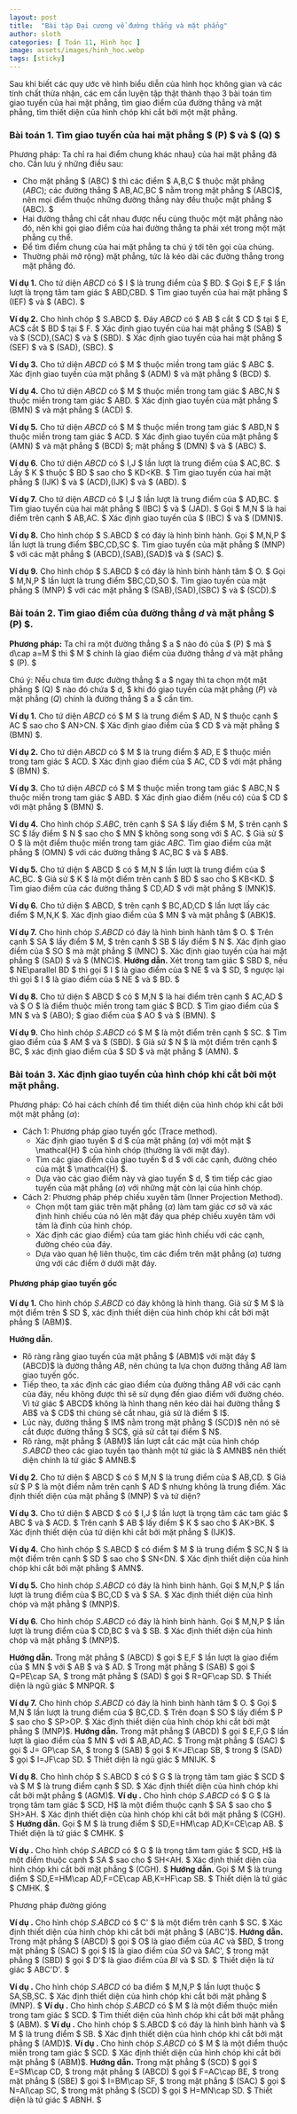```yaml
---
layout: post
title:  "Bài tập Đại cương về đường thẳng và mặt phẳng"
author: sloth
categories: [ Toán 11, Hình học ]
image: assets/images/hinh_hoc.webp
tags: [sticky]
---
```

Sau khi biết các quy ước vẽ hình biểu diễn của hình học không gian và các tính chất thừa nhận, các em cần luyện tập thật thành thạo 3 bài toán tìm giao tuyến của hai mặt phẳng, tìm giao điểm của đường thẳng và mặt phẳng, tìm thiết diện của hình chóp khi cắt bởi một mặt phẳng.

### Bài toán 1. Tìm giao tuyến của hai mặt phẳng $ (P) $ và $ (Q) $

Phương pháp: Ta chỉ ra hai điểm chung khác nhau} của hai mặt phẳng đã cho. Cần lưu ý những điều sau:

- Cho mặt phẳng $ (ABC) $ thì các điểm $ A,B,C $ thuộc mặt phẳng $(ABC);$ các đường thẳng $ AB,AC,BC $ nằm trong mặt phẳng $ (ABC)$, nên mọi điểm thuộc những đường thẳng này đều thuộc mặt phẳng $ (ABC). $
- Hai đường thẳng chỉ cắt nhau được nếu cùng thuộc một mặt phẳng nào đó, nên khi gọi giao điểm của hai đường thẳng ta phải xét trong một mặt phẳng cụ thể. 
- Để tìm điểm chung của hai mặt phẳng ta chú ý tới tên gọi của chúng.
- Thường phải mở rộng} mặt phẳng, tức là kéo dài các đường thẳng trong mặt phẳng đó.

**Ví dụ 1.** Cho tứ diện $ABCD$ có $ I $ là trung điểm của $ BD. $ Gọi $ E,F $ lần lượt là trọng tâm tam giác $ ABD,CBD. $ Tìm giao tuyến của hai mặt phẳng $ (IEF) $ và $ (ABC). $

**Ví dụ 2.** Cho hình chóp $ S.ABCD $. Đáy $ABCD$ có $ AB $ cắt $ CD $ tại $ E, AC$ cắt $ BD $ tại $ F. $ Xác định giao tuyến của hai mặt phẳng $ (SAB) $ và $ (SCD),(SAC) $ và $ (SBD). $ Xác định giao tuyến của hai mặt phẳng $ (SEF) $ và $ (SAD), (SBC). $

**Ví dụ 3.** Cho tứ diện $ABCD$ có $ M $ thuộc miền trong tam giác $ ABC $. Xác định giao tuyến của mặt phẳng $ (ADM) $ và mặt phẳng $ (BCD) $.

**Ví dụ 4.** Cho tứ diện $ABCD$ có $ M $ thuộc miền trong tam giác $ ABC,N $ thuộc miền trong tam giác $ ABD. $ Xác định giao tuyến của mặt phẳng $ (BMN) $ và mặt phẳng $ (ACD) $.

**Ví dụ 5.** Cho tứ diện $ABCD$ có $ M $ thuộc miền trong tam giác $ ABD,N $ thuộc miền trong tam giác $ ACD. $ Xác định giao tuyến của mặt phẳng $ (AMN) $ và mặt phẳng $ (BCD) $; mặt phẳng $ (DMN) $ và $ (ABC) $.

**Ví dụ 6.** Cho tứ diện $ABCD$ có $ I,J $ lần lượt là trung điểm của $ AC,BC. $ Lấy $ K $ thuộc $ BD $ sao cho $ KD<KB. $ Tìm giao tuyến của hai mặt phẳng $ (IJK) $ và $ (ACD),(IJK) $ và $ (ABD). $

**Ví dụ 7.** Cho tứ diện $ABCD$ có $ I,J $ lần lượt là trung điểm của $ AD,BC. $ Tìm giao tuyến của hai mặt phẳng $ (IBC) $ và $ (JAD). $ Gọi $ M,N $ là hai điểm trên cạnh $ AB,AC. $ Xác định giao tuyến của $ (IBC) $ và $ (DMN)$.

**Ví dụ 8.** Cho hình chóp $ S.ABCD $ có đáy là hình bình hành. Gọi $ M,N,P $ lần lượt là trung điểm $BC,CD,SC $. Tìm giao tuyến của mặt phẳng $ (MNP) $ với các mặt phẳng $ (ABCD),(SAB),(SAD)$ và $ (SAC) $.

**Ví dụ 9.** Cho hình chóp $ S.ABCD $ có đáy là hình bình hành tâm $ O. $ Gọi $ M,N,P $ lần lượt là trung điểm $BC,CD,SO $. Tìm giao tuyến của mặt phẳng $ (MNP) $ với các mặt phẳng $ (SAB),(SAD),(SBC) $ và $ (SCD).$

### Bài toán 2. Tìm giao điểm của đường thẳng $d$ và mặt phẳng $ (P) $.

**Phương pháp:** Ta chỉ ra một đường thẳng $ a $ nào đó của $ (P) $ mà $ d\cap a=M $ thì $ M $ chính là giao điểm của đường thẳng $d$ và mặt phẳng $ (P). $

Chú ý: Nếu chưa tìm được đường thẳng $ a $ ngay thì ta chọn một mặt phẳng $ (Q) $ nào đó chứa $ d, $ khi đó giao tuyến của mặt phẳng $(P)$ và mặt phẳng $(Q)$ chính là đường thẳng $ a $ cần tìm.

**Ví dụ 1.** Cho tứ diện $ABCD$ có $ M $ là trung điểm $ AD, N $ thuộc cạnh $ AC $ sao cho $ AN>CN. $ Xác định giao điểm của $ CD $ và mặt phẳng $ (BMN) $.

**Ví dụ 2.** Cho tứ diện $ABCD$ có $ M $ là trung điểm $ AD, E $ thuộc miền trong tam giác $ ACD. $ Xác định giao điểm của $ AC, CD $ với mặt phẳng $ (BMN) $.

**Ví dụ 3.** Cho tứ diện $ABCD$ có $ M $ thuộc miền trong tam giác $ ABC,N $ thuộc miền trong tam giác $ ABD. $ Xác định giao điểm (nếu có) của $ CD $ với mặt phẳng $ (BMN) $.

**Ví dụ 4.** Cho hình chóp $S.ABC$, trên cạnh $ SA $ lấy điểm $ M, $ trên cạnh $ SC $ lấy điểm $ N $ sao cho $ MN $ không song song với $ AC. $ Giả sử $ O $ là một điểm thuộc miền trong tam giác $ABC$. Tìm giao điểm của mặt phẳng $ (OMN) $ với các đường thẳng $ AC,BC $ và $ AB$.

**Ví dụ 5.** Cho tứ diện $ ABCD $ có $ M,N $ lần lượt là trung điểm của $ AC,BC. $ Giả sử $ K $ là một điểm trên cạnh $ BD $ sao cho $ KB<KD. $ Tìm giao điểm của các đường thẳng $ CD,AD $ với mặt phẳng $ (MNK)$.

**Ví dụ 6.** Cho tứ diện $ ABCD, $ trên cạnh $ BC,AD,CD $ lần lượt lấy các điểm $ M,N,K $. Xác định giao điểm của $ MN $ và mặt phẳng $ (ABK)$.

**Ví dụ 7.** Cho hình chóp $S.ABCD$ có đáy là hình bình hành tâm $ O. $ Trên cạnh $ SA $ lấy điểm $ M, $ trên cạnh $ SB $ lấy điểm $ N $. Xác định giao điểm của $ SO $ mà mặt phẳng $ (MNC) $. Xác định giao tuyến của hai mặt phẳng $ (SAD) $ và $ (MNC)$.
**Hướng dẫn.**  Xét trong tam giác $ SBD $, nếu $ NE\parallel BD $ thì gọi $ I $ là giao điểm của $ NE $ và $ SD, $ ngược lại thì gọi $ I $ là giao điểm của $ NE $ và $ BD. $

**Ví dụ 8.** Cho tứ diện $ ABCD $ có $ M,N $ là hai điểm trên cạnh $ AC,AD $ và $ O $ là điểm thuộc miền trong tam giác $ BCD. $ Tìm giao điểm của $ MN $ và $ (ABO); $ giao điểm của $ AO $ và $ (BMN). $

**Ví dụ 9.** Cho hình chóp $S.ABCD$ có $ M $ là một điểm trên cạnh $ SC. $ Tìm giao điểm của $ AM $ và $ (SBD). $ Giả sử $ N $ là một điểm trên cạnh $ BC, $ xác định giao điểm của $ SD $ và mặt phẳng $ (AMN). $

### Bài toán 3. Xác định giao tuyến của hình chóp khi cắt bởi một mặt phẳng.

Phương pháp: Có hai cách chính để tìm thiết diện của hình chóp khi cắt bởi một mặt phẳng $(\alpha)$: 

- Cách 1: Phương pháp giao tuyến gốc (Trace method).
  - Xác định giao tuyến $ d $ của mặt phẳng $(\alpha)$ với một mặt $ \mathcal{H} $ của hình chóp (thường là với mặt đáy).
  - Tìm các giao điểm của giao tuyến $ d $ với các cạnh, đường chéo của mặt $ \mathcal{H} $.
  - Dựa vào các giao điểm này và giao tuyến $ d, $ tìm tiếp các giao tuyến của mặt phẳng $(\alpha)$ với những mặt còn lại của hình chóp. 
- Cách 2: Phương pháp phép chiếu xuyên tâm (Inner Projection Method). 
  - Chọn một tam giác trên mặt phẳng $(\alpha)$ làm tam giác cơ sở và xác định hình chiếu của nó lên mặt đáy qua phép chiếu xuyên tâm với tâm là đỉnh của hình chóp.
  - Xác định các giao điểm} của tam giác hình chiếu với các cạnh, đường chéo của đáy.
  - Dựa vào quan hệ liên thuộc, tìm các điểm trên mặt phẳng $(\alpha)$ tương ứng với các điểm ở dưới mặt đáy.

#### Phương pháp giao tuyến gốc

**Ví dụ 1.** Cho hình chóp $S.ABCD$ có đáy không là hình thang. Giả sử $ M $ là một điểm trên $ SD $, xác định thiết diện của hình chóp khi cắt bởi mặt phẳng $ (ABM)$.

**Hướng dẫn.**

- Rõ ràng rằng giao tuyến của mặt phẳng $ (ABM)$ với mặt đáy $ (ABCD)$ là đường thẳng $AB$, nên chúng ta lựa chọn đường thẳng $AB$ làm giao tuyến gốc.
- Tiếp theo, ta xác định các giao điểm của đường thẳng $AB$ với các cạnh của đáy, nếu không được thì sẽ sử dụng đến giao điểm với đường chéo. Vì tứ giác $ ABCD$ không là hình thang nên kéo dài hai đường thẳng $ AB$ và $ CD$ thì chúng sẽ cắt nhau, giả sử là điểm $ I$.
- Lúc này, đường thẳng $ IM$ nằm trong mặt phẳng $ (SCD)$ nên nó sẽ cắt được đường thẳng $ SC$, giả sử cắt tại điểm $ N$.
- Rõ ràng, mặt phẳng $ (ABM)$ lần lượt cắt các mặt của hình chóp $S.ABCD$ theo các giao tuyến tạo thành một tứ giác là $ AMNB$ nên thiết diện chính là tứ giác $ AMNB.$		

**Ví dụ 2.** Cho tứ diện $ ABCD $ có $ M,N $ là trung điểm của $ AB,CD. $ Giả sử $ P $ là một điểm nằm trên cạnh $ AD $ nhưng không là trung điểm. Xác định thiết diện của mặt phẳng $ (MNP) $ và tứ diện?

**Ví dụ 3.** Cho tứ diện $ ABCD $ có $ I,J $ lần lượt là trọng tâm các tam giác $ ABC $ và $ ACD. $ Trên cạnh $ AB $ lấy điểm $ K $ sao cho $ AK>BK. $ Xác định thiết diện của tứ diện khi cắt bởi mặt phẳng $ (IJK)$.

**Ví dụ 4.** Cho hình chóp $ S.ABCD $ có điểm $ M $ là trung điểm $ SC,N $ là một điểm trên cạnh $ SD $ sao cho $ SN<DN. $ Xác định thiết diện của hình chóp khi cắt bởi mặt phẳng $ AMN$.

**Ví dụ 5.** Cho hình chóp $S.ABCD$ có đáy là hình bình hành. Gọi $ M,N,P $ lần lượt là trung điểm của $ BC,CD $ và $ SA. $ Xác định thiết diện của hình chóp và mặt phẳng $ (MNP)$.

**Ví dụ 6.** Cho hình chóp $S.ABCD$ có đáy là hình bình hành. Gọi $ M,N,P $ lần lượt là trung điểm của $ CD,BC $ và $ SB. $ Xác định thiết diện của hình chóp và mặt phẳng $ (MNP)$.

**Hướng dẫn.** Trong mặt phẳng $ (ABCD) $ gọi $ E,F $ lần lượt là giao điểm của $ MN $ với $ AB $ và $ AD. $ Trong mặt phẳng $ (SAB) $ gọi $ Q=PE\cap SA, $ trong mặt phẳng $ (SAD) $ gọi $ R=QF\cap SD. $ Thiết diện là ngũ giác $ MNPQR. $

**Ví dụ 7.** Cho hình chóp $S.ABCD$ có đáy là hình bình hành tâm $ O. $ Gọi $ M,N $ lần lượt là trung điểm của $ BC,CD. $ Trên đoạn $ SO $ lấy điểm $ P $ sao cho $ SP>OP. $ Xác định thiết diện của hình chóp khi cắt bởi mặt phẳng $ (MNP)$.
	**Hướng dẫn.** 
			Trong mặt phẳng $ (ABCD) $ gọi $ E,F,G $ lần lượt là giao điểm của $ MN $ với $ AB,AD,AC. $ Trong mặt phẳng $ (SAC) $ gọi $ J= GP\cap SA, $ trong $ (SAB) $ gọi $ K=JE\cap SB, $ trong $ (SAD) $ gọi $ I=JF\cap SD. $ Thiết diện là ngũ giác $ MNIJK. $
		
**Ví dụ 8.** Cho hình chóp $ S.ABCD $ có $ G $ là trọng tâm tam giác $ SCD $ và $ M $ là trung điểm cạnh $ SD. $ Xác định thiết diện của hình chóp khi cắt bởi mặt phẳng $ (AGM)$.
**Ví dụ .** Cho hình chóp $S.ABCD$ có $ G $ là trọng tâm tam giác $ SCD, H$ là một điểm thuộc cạnh $ SA $ sao cho $ SH>AH. $ Xác định thiết diện của hình chóp khi cắt bởi mặt phẳng $ (CGH). $
	**Hướng dẫn.** 
			Gọi $ M $ là trung điểm $ SD,E=HM\cap AD,K=CE\cap AB. $ Thiết diện là tứ giác $ CMHK. $
		
**Ví dụ .** Cho hình chóp $S.ABCD$ có $ G $ là trọng tâm tam giác $ SCD, H$ là một điểm thuộc cạnh $ SA $ sao cho $ SH<AH. $ Xác định thiết diện của hình chóp khi cắt bởi mặt phẳng $ (CGH). $
	**Hướng dẫn.** 
			Gọi $ M $ là trung điểm $ SD,E=HM\cap AD,F=CE\cap AB,K=HF\cap SB. $ Thiết diện là tứ giác $ CMHK. $

Phương pháp đường gióng
	
**Ví dụ .** Cho hình chóp $S.ABCD$ có $ C' $ là một điểm trên cạnh $ SC. $ Xác định thiết diện của hình chóp khi cắt bởi mặt phẳng $ (ABC')$.
	**Hướng dẫn.** 
			Trong mặt phẳng $ (ABCD) $ gọi $ O$ là giao điểm của $AC$ và $BD, $ trong mặt phẳng $ (SAC) $ gọi $ I$ là giao điểm của $SO$ và $AC', $ trong mặt phẳng $ (SBD) $ gọi $ D'$ là giao điểm của $BI$ và $ SD. $ Thiết diện là tứ giác $ ABC'D'. $
		
**Ví dụ .** Cho hình chóp $S.ABCD$ có ba điểm $ M,N,P $ lần lượt thuộc $ SA,SB,SC. $ Xác định thiết diện của hình chóp khi cắt bởi mặt phẳng $ (MNP). $
**Ví dụ .** Cho hình chóp $S.ABCD$ có $ M $ là một điểm thuộc miền trong tam giác $ SCD. $ Tìm thiết diện của hình chóp khi cắt bởi mặt phẳng $ (ABM). $
**Ví dụ .** Cho hình chóp $ S.ABCD $ có đáy là hình bình hành và $ M $ là trung điểm $ SB. $ Xác định thiết diện của hình chóp khi cắt bởi mặt phẳng $ (AMD)$.
**Ví dụ .** Cho hình chóp $S.ABCD$ có $ M $ là một điểm thuộc miền trong tam giác $ SCD. $ Xác định thiết diện của hình chóp khi cắt bởi mặt phẳng $ (ABM)$.
**Hướng dẫn.** Trong mặt phẳng $ (SCD) $ gọi $ E=SM\cap CD, $ trong mặt phẳng $ (ABCD) $ gọi $ F=AC\cap BE, $ trong mặt phẳng $ (SBE) $ gọi $ I=BM\cap SF, $ trong mặt phẳng $ (SAC) $ gọi $ N=AI\cap SC, $ trong mặt phẳng $ (SCD) $ gọi $ H=MN\cap SD. $ Thiết diện là tứ giác $ ABNH. $
